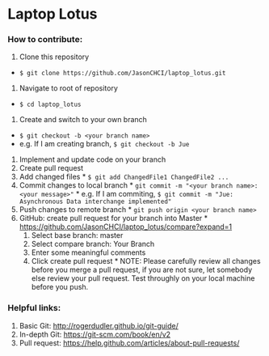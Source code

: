 # Laptop Lotus

### How to contribute:
1. Clone this repository
  * `$ git clone https://github.com/JasonCHCI/laptop_lotus.git`
1.  Navigate to root of repository
  * `$ cd laptop_lotus`
1. Create and switch to your own branch
  * `$ git checkout -b <your branch name>`
  * e.g. If I am creating branch, `$ git checkout -b Jue`
1. Implement and update code on your branch
1. Create pull request
  1. Add changed files
    * `$ git add ChangedFile1 ChangedFile2 ...`
  1. Commit changes to local branch
    * `git commit -m "<your branch name>:<your message>"`
    * e.g. If I am commiting, `$ git commit -m "Jue: Asynchronous Data interchange implemented"`
  1. Push changes to remote branch
    * `git push origin <your branch name>`
  1. GitHub: create pull request for your branch into Master
    * https://github.com/JasonCHCI/laptop_lotus/compare?expand=1
      1. Select base branch: master
      1. Select compare branch: Your Branch
      1. Enter some meaningful comments 
      1. Click create pull request
    * NOTE: Please carefully review all changes before you merge a pull request, if you are not sure, let somebody else review your pull request. Test throughly on your local machine before you push.
    

### Helpful links:
1. Basic Git: http://rogerdudler.github.io/git-guide/
1. In-depth Git: https://git-scm.com/book/en/v2
1. Pull request: https://help.github.com/articles/about-pull-requests/
